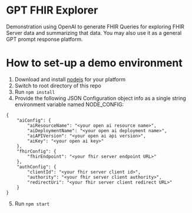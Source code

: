 # GPT FHIR Explorer
Demonstration using OpenAI to generate FHIR Queries for exploring FHIR Server data and summarizing that data.  You may also use it as a general GPT prompt response platform.
# How to set-up a demo environment
1.  Download and install [nodejs](https://nodejs.org/en/download) for your platform
2.  Switch to root directory of this repo
3.  Run ```npm install```
4.  Provide the following JSON Configuration object info as a single string environment variable named NODE_CONFIG:
```
{
	"aiConfig": {
		"aiResourceName": "<your open ai resource name>",
		"aiDeploymentName": "<your open ai deployment name>",
		"aiAPIVersion": "<your open ai api version>",
		"aiKey": "<your open ai key>"
	},
	"fhirConfig": {
		"fhirEndpoint": "<your fhir server endpoint URL>"
	},
	"authConfig": {
		"clientId": "<your fhir server client id>",
		"authority": "<your fhir server client authority>",
		"redirectUri": "<your fhir server client redirect URL>"
	}
}
```
5. Run ```npm start```
